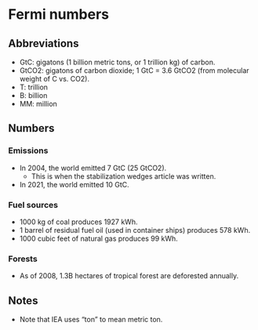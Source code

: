 # Fermi numbers

## Abbreviations
- GtC: gigatons (1 billion metric tons, or 1 trillion kg) of carbon.
- GtCO2: gigatons of carbon dioxide; 1 GtC = 3.6 GtCO2 (from molecular weight of C vs. CO2).
- T: trillion
- B: billion
- MM: million

## Numbers

### Emissions
- In 2004, the world emitted 7 GtC (25 GtCO2).
  - This is when the stabilization wedges article was written.
- In 2021, the world emitted 10 GtC.

### Fuel sources
- 1000 kg of coal produces 1927 kWh.
- 1 barrel of residual fuel oil (used in container ships) produces 578 kWh.
- 1000 cubic feet of natural gas produces 99 kWh.

### Forests
- As of 2008, 1.3B hectares of tropical forest are deforested annually.

## Notes
* Note that IEA uses &ldquo;ton&rdquo; to mean metric ton.
